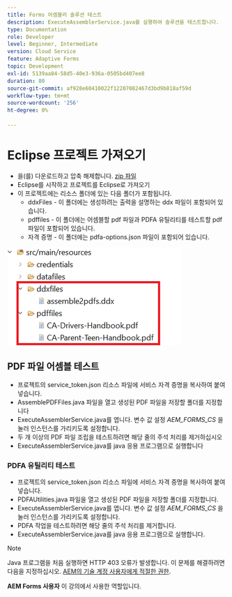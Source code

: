 ```yaml
---
title: Forms 어셈블러 솔루션 테스트
description: ExecuteAssemblerService.java를 실행하여 솔루션을 테스트합니다.
type: Documentation
role: Developer
level: Beginner, Intermediate
version: Cloud Service
feature: Adaptive Forms
topic: Development
exl-id: 5139aa84-58d5-40e3-936a-0505bd407ee8
duration: 80
source-git-commit: af928e60410022f12207082467d3bd9b818af59d
workflow-type: tm+mt
source-wordcount: '256'
ht-degree: 0%

---
```


# Eclipse 프로젝트 가져오기

* 을(를) 다운로드하고 압축 해제합니다. [zip 파일](./assets/pdf-manipulation.zip)
* Eclipse를 시작하고 프로젝트를 Eclipse로 가져오기
* 이 프로젝트에는 리소스 폴더에 있는 다음 폴더가 포함됩니다.
   * ddxFiles - 이 폴더에는 생성하려는 출력을 설명하는 ddx 파일이 포함되어 있습니다.
   * pdffiles - 이 폴더에는 어셈블할 pdf 파일과 PDFA 유틸리티를 테스트할 pdf 파일이 포함되어 있습니다.
   * 자격 증명 - 이 폴더에는 pdfa-options.json 파일이 포함되어 있습니다.

![resources-file](./assets/resources.png)

## PDF 파일 어셈블 테스트

* 프로젝트의 service_token.json 리소스 파일에 서비스 자격 증명을 복사하여 붙여넣습니다.
* AssemblePDFFiles.java 파일을 열고 생성된 PDF 파일을 저장할 폴더를 지정합니다
* ExecuteAssemblerService.java를 엽니다. 변수 값 설정 _AEM_FORMS_CS_ 을 눌러 인스턴스를 가리키도록 설정합니다.
* 두 개 이상의 PDF 파일 조립을 테스트하려면 해당 줄의 주석 처리를 제거하십시오
* ExecuteAssemblerService.java를 java 응용 프로그램으로 실행합니다

### PDFA 유틸리티 테스트

* 프로젝트의 service_token.json 리소스 파일에 서비스 자격 증명을 복사하여 붙여넣습니다.
* PDFAUtilities.java 파일을 열고 생성된 PDF 파일을 저장할 폴더를 지정합니다.
* ExecuteAssemblerService.java를 엽니다. 변수 값 설정 _AEM_FORMS_CS_ 을 눌러 인스턴스를 가리키도록 설정합니다.
* PDFA 작업을 테스트하려면 해당 줄의 주석 처리를 제거합니다.
* ExecuteAssemblerService.java를 java 응용 프로그램으로 실행합니다.



>[!NOTE]
> Java 프로그램을 처음 실행하면 HTTP 403 오류가 발생합니다. 이 문제를 해결하려면 다음을 지정하십시오. [AEM의 기술 계정 사용자에게 적절한 권한](https://experienceleague.adobe.com/docs/experience-manager-learn/getting-started-with-aem-headless/authentication/service-credentials.html?lang=en#configure-access-in-aem).

**AEM Forms 사용자** 이 강의에서 사용한 역할입니다.
